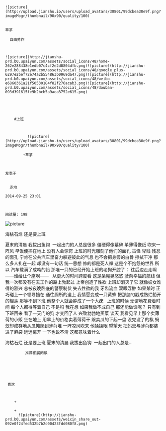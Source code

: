 
    
  
    ![picture](http://upload.jianshu.io/users/upload_avatars/30801/99dcbea30e9f.png?imageMogr/thumbnail/90x90/quality/100)
    

    草茅
  
      自由劳作

  
  
    ![picture](http://jianshu-prd.b0.upaiyun.com/assets/social_icons/48/home-262e288438e1edb07c4cf2e2d0804dfb.png)![picture](http://jianshu-prd.b0.upaiyun.com/assets/social_icons/48/google_plus-6297e2bef72e74a2b554863b0969da47.png)![picture](http://jianshu-prd.b0.upaiyun.com/assets/social_icons/48/weibo-e6860361a21f50530184f82f276acab3.png)![picture](http://jianshu-prd.b0.upaiyun.com/assets/social_icons/48/douban-093d391615fe9b2bcb5a9aea3752e615.png)
  


    
      
        #上班
        
          
            
              ![picture](http://upload.jianshu.io/users/upload_avatars/30801/99dcbea30e9f.png?imageMogr/thumbnail/90x90/quality/100)
            
            +草茅
        
        
    
    发表于 

    
      赤地

    2014-09-25 23:01

    

    阅读量: 198
  


        
            


![picture](http://upload-images.jianshu.io/upload_images/30801-29313a92dab7365f.jpg?imageView2/2/w/1240/q/100)

  海枯石烂 还是要上班

  夏末的清晨 我拔出鱼钩 
  一起出门的人总是很多
  僵硬得像墓碑 单薄得像纸
  吹来一阵风 早饭便摔在地上
  没有人会惊愕
  上班的时光雕刻了他们的面孔
  古怪 卑贱 残忍的面孔
  宁肯在公共汽车里奋力躲避彼此的气息
  也不会把身旁的白骨 擦拭干净
  那么多人扎在一起 却没有一句话
  统一思想 修的都是死人禅
  这是个不抱怨的世界 所以
  汽车载满了成吨的铅
  那唯一只的已经开始上班的老狗开腔了：
  往后边走走啊——谁给让个座啊——
   
  从更大的时间跨度看
  这是条晃晃悠悠 驶向幸福的航线
  但我一次都没有在去工作的路上勃起过
  上帝创造了性欲
  上班却消灭了它
  就像妓女难得的雅兴
  总被夜晚卧底的警察制伏
  失去性欲的我
  牙齿流血 双眼浮肿
  如果某时
  正巧碰上一个领导挡在
  通往厕所的道上
  我情愿变成一只黄蜂
  把那脑勺戳成熟烂豁开的榴莲
  那等不到下班
  他整个人就会肿成了一个大疣
   
  上班的时候
  无谓地花费着时间
  每个人都得等着自己 不是吗
  我在想 如果我做不成自己
  那还能做谁呢？
  只有到下班回来
  看了一天门的狗
  才变回了人
  兴致勃勃地买菜 谈天
  我看见早上那个卖薄荷的小贩
  坐在地上 用早上的价格卖着薄荷干
  跟卖瓜的下起一盘 没完没了的棋
  蚂蚁却成群地从瓜摊爬到薄荷堆
  一阵凉风吹来
  他揉揉眼 望望天 把蚂蚁与薄荷都装进了麻袋
  远远离开
  一下也说不清
  这都意味着什么

        
              
    
  海枯石烂 还是要上班   夏末的清晨 我拔出鱼钩   一起出门的人总是...
      
    
    
      
      
      
          
             推荐拓展阅读
        
      
    
    
      
          
     喜欢

      
      
        +
                  
        +
          ![picture](http://jianshu-prd.b0.upaiyun.com/assets/weixin_share_out-092e0f24fed532b7b2c00423fdd080f8.png)
        
      
    
  


